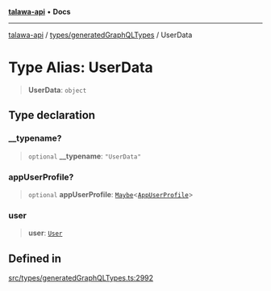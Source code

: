 [**talawa-api**](../../../README.md) • **Docs**

***

[talawa-api](../../../modules.md) / [types/generatedGraphQLTypes](../README.md) / UserData

# Type Alias: UserData

> **UserData**: `object`

## Type declaration

### \_\_typename?

> `optional` **\_\_typename**: `"UserData"`

### appUserProfile?

> `optional` **appUserProfile**: [`Maybe`](Maybe.md)\<[`AppUserProfile`](AppUserProfile.md)\>

### user

> **user**: [`User`](User.md)

## Defined in

[src/types/generatedGraphQLTypes.ts:2992](https://github.com/PalisadoesFoundation/talawa-api/blob/3bacbf38707ebd3e3e5f1bc5b4cc7aa3b2adc169/src/types/generatedGraphQLTypes.ts#L2992)
